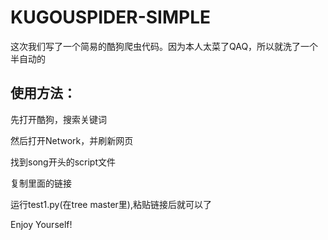 # KUGOUSPIDER-SIMPLE
这次我们写了一个简易的酷狗爬虫代码。因为本人太菜了QAQ，所以就洗了一个半自动的

## 使用方法：

先打开酷狗，搜索关键词

然后打开Network，并刷新网页

找到song开头的script文件

复制里面的链接

运行test1.py(在tree master里),粘贴链接后就可以了

Enjoy Yourself!
